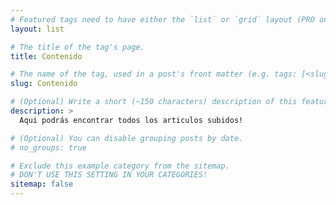 ```yaml
---
# Featured tags need to have either the `list` or `grid` layout (PRO only).
layout: list

# The title of the tag's page.
title: Contenido

# The name of the tag, used in a post's front matter (e.g. tags: [<slug>]).
slug: Contenido

# (Optional) Write a short (~150 characters) description of this featured tag.
description: >
  Aqui podrás encontrar todos los articulos subidos!

# (Optional) You can disable grouping posts by date.
# no_groups: true

# Exclude this example category from the sitemap.
# DON'T USE THIS SETTING IN YOUR CATEGORIES!
sitemap: false
---
```

